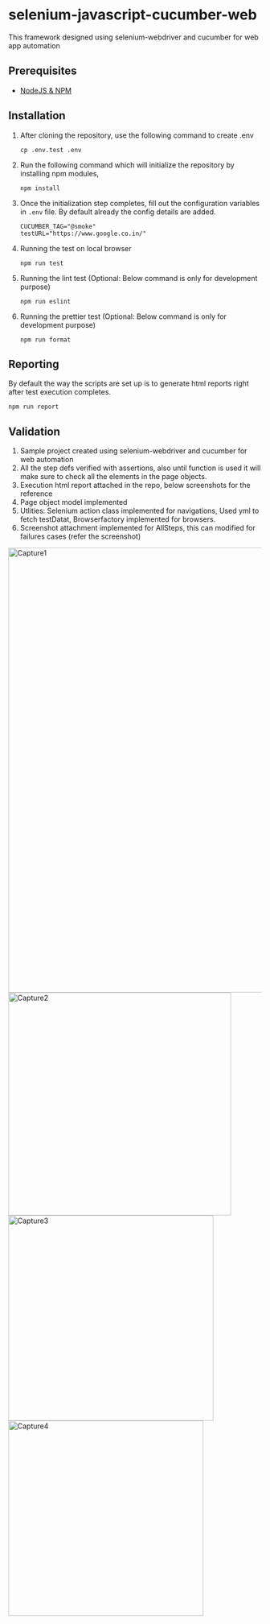 # selenium-javascript-cucumber-web

This framework designed using selenium-webdriver and cucumber for web app automation

## Prerequisites

- [NodeJS & NPM](https://nodejs.org)

## Installation

1) After cloning the repository, use the following command to create .env
   ```
   cp .env.test .env
   ```
2) Run the following command which will initialize the repository by installing npm modules,

   ```
   npm install
   ```

3) Once the initialization step completes, fill out the configuration variables in `.env` file. By default already the config details are added.

   ```
   CUCUMBER_TAG="@smoke"
   testURL="https://www.google.co.in/"
   ```
   
3) Running the test on local browser 

   ```
   npm run test
   ```

3) Running the lint test (Optional: Below command is only for development purpose)

   ```
   npm run eslint
   ```
4) Running the prettier test (Optional: Below command is only for development purpose)

   ```
   npm run format
   ```

## Reporting

By default the way the scripts are set up is to generate html reports right after test execution completes. 

   ```
   npm run report
   ```
## Validation

1) Sample project created using selenium-webdriver and cucumber for web automation
2) All the step defs verified with assertions, also until function is used it will make sure to check all the elements in the page objects.
3) Execution html report attached in the repo, below screenshots for the reference
4) Page object model implemented
5) Utlities: Selenium action class implemented for navigations, Used yml to fetch testDatat, Browserfactory implemented for browsers.
6) Screenshot attachment implemented for AllSteps, this can modified for failures cases (refer the screenshot)  
<img width="884" alt="Capture1" src="https://user-images.githubusercontent.com/28147037/227706832-f437cac3-9db8-4681-8780-613978cb6e51.PNG">
<img width="443" alt="Capture2" src="https://user-images.githubusercontent.com/28147037/227706839-6c4059a3-bec5-4822-8bf1-1897762a45ac.PNG">
<img width="408" alt="Capture3" src="https://user-images.githubusercontent.com/28147037/227706838-8039f7f6-395f-46de-836f-a67c7ae0b5e8.PNG">
<img width="388" alt="Capture4" src="https://user-images.githubusercontent.com/28147037/227706836-82dab0cf-45eb-430a-b731-8aa298cb8090.PNG">
